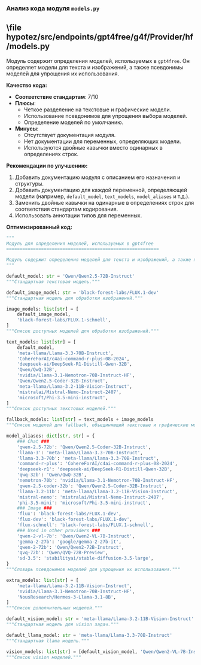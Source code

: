### **Анализ кода модуля `models.py`**

## \file hypotez/src/endpoints/gpt4free/g4f/Provider/hf/models.py

Модуль содержит определения моделей, используемых в `gpt4free`. Он определяет модели для текста и изображений, а также псевдонимы моделей для упрощения их использования.

**Качество кода:**

- **Соответствие стандартам**: 7/10
- **Плюсы**:
    - Четкое разделение на текстовые и графические модели.
    - Использование псевдонимов для упрощения выбора моделей.
    - Определение моделей по умолчанию.
- **Минусы**:
    - Отсутствует документация модуля.
    - Нет документации для переменных, определяющих модели.
    - Используются двойные кавычки вместо одинарных в определениях строк.

**Рекомендации по улучшению:**

1.  Добавить документацию модуля с описанием его назначения и структуры.
2.  Добавить документацию для каждой переменной, определяющей модели (например, `default_model`, `text_models`, `model_aliases` и т.д.).
3.  Заменить двойные кавычки на одинарные в определениях строк для соответствия стандартам кодирования.
4.  Использовать аннотации типов для переменных.

**Оптимизированный код:**

```python
"""
Модуль для определения моделей, используемых в gpt4free
=========================================================

Модуль содержит определения моделей для текста и изображений, а также псевдонимы моделей для упрощения их использования.
"""

default_model: str = 'Qwen/Qwen2.5-72B-Instruct'
"""Стандартная текстовая модель."""

default_image_model: str = 'black-forest-labs/FLUX.1-dev'
"""Стандартная модель для обработки изображений."""

image_models: list[str] = [
    default_image_model,
    'black-forest-labs/FLUX.1-schnell',
]
"""Список доступных моделей для обработки изображений."""

text_models: list[str] = [
    default_model,
    'meta-llama/Llama-3.3-70B-Instruct',
    'CohereForAI/c4ai-command-r-plus-08-2024',
    'deepseek-ai/DeepSeek-R1-Distill-Qwen-32B',
    'Qwen/QwQ-32B',
    'nvidia/Llama-3.1-Nemotron-70B-Instruct-HF',
    'Qwen/Qwen2.5-Coder-32B-Instruct',
    'meta-llama/Llama-3.2-11B-Vision-Instruct',
    'mistralai/Mistral-Nemo-Instruct-2407',
    'microsoft/Phi-3.5-mini-instruct',
]
"""Список доступных текстовых моделей."""

fallback_models: list[str] = text_models + image_models
"""Список моделей для fallback, объединяющий текстовые и графические модели."""

model_aliases: dict[str, str] = {
    ### Chat ###
    'qwen-2.5-72b': 'Qwen/Qwen2.5-Coder-32B-Instruct',
    'llama-3': 'meta-llama/Llama-3.3-70B-Instruct',
    'llama-3.3-70b': 'meta-llama/Llama-3.3-70B-Instruct',
    'command-r-plus': 'CohereForAI/c4ai-command-r-plus-08-2024',
    'deepseek-r1': 'deepseek-ai/DeepSeek-R1-Distill-Qwen-32B',
    'qwq-32b': 'Qwen/QwQ-32B',
    'nemotron-70b': 'nvidia/Llama-3.1-Nemotron-70B-Instruct-HF',
    'qwen-2.5-coder-32b': 'Qwen/Qwen2.5-Coder-32B-Instruct',
    'llama-3.2-11b': 'meta-llama/Llama-3.2-11B-Vision-Instruct',
    'mistral-nemo': 'mistralai/Mistral-Nemo-Instruct-2407',
    'phi-3.5-mini': 'microsoft/Phi-3.5-mini-instruct',
    ### Image ###
    'flux': 'black-forest-labs/FLUX.1-dev',
    'flux-dev': 'black-forest-labs/FLUX.1-dev',
    'flux-schnell': 'black-forest-labs/FLUX.1-schnell',
    ### Used in other providers ###
    'qwen-2-vl-7b': 'Qwen/Qwen2-VL-7B-Instruct',
    'gemma-2-27b': 'google/gemma-2-27b-it',
    'qwen-2-72b': 'Qwen/Qwen2-72B-Instruct',
    'qvq-72b': 'Qwen/QVQ-72B-Preview',
    'sd-3.5': 'stabilityai/stable-diffusion-3.5-large',
}
"""Словарь псевдонимов моделей для упрощения их использования."""

extra_models: list[str] = [
    'meta-llama/Llama-3.2-11B-Vision-Instruct',
    'nvidia/Llama-3.1-Nemotron-70B-Instruct-HF',
    'NousResearch/Hermes-3-Llama-3.1-8B',
]
"""Список дополнительных моделей."""

default_vision_model: str = 'meta-llama/Llama-3.2-11B-Vision-Instruct'
"""Стандартная модель для vision задач."""

default_llama_model: str = 'meta-llama/Llama-3.3-70B-Instruct'
"""Стандартная llama модель."""

vision_models: list[str] = [default_vision_model, 'Qwen/Qwen2-VL-7B-Instruct']
"""Список vision моделей."""